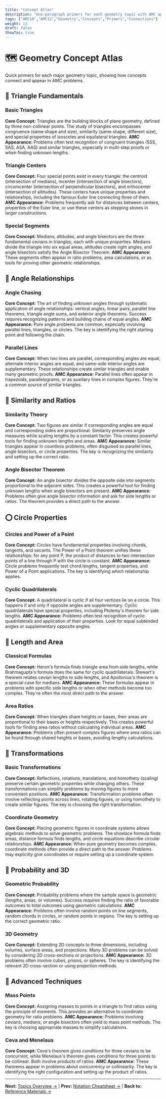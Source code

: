 ```yaml
---
title: "Concept Atlas"
description: "One-paragraph primers for each geometry topic with AMC appearance patterns and connections."
tags: ["AMC10","AMC12","Geometry","Concepts","Primers","Connections"]
weight: 13
draft: false
ShowToc: true
---
```


# 🗺️ Geometry Concept Atlas

Quick primers for each major geometry topic, showing how concepts connect and appear in AMC problems.

## 🔺 Triangle Fundamentals

### Basic Triangles
**Core Concept:** Triangles are the building blocks of plane geometry, defined by three non-collinear points. The study of triangles encompasses congruence (same shape and size), similarity (same shape, different size), and special properties of isosceles and equilateral triangles. **AMC Appearance:** Problems often test recognition of congruent triangles (SSS, SAS, ASA, AAS) and similar triangles, especially in multi-step proofs or when finding unknown lengths.

### Triangle Centers
**Core Concept:** Four special points exist in every triangle: the centroid (intersection of medians), incenter (intersection of angle bisectors), circumcenter (intersection of perpendicular bisectors), and orthocenter (intersection of altitudes). These centers have unique properties and relationships, including the famous Euler line connecting three of them. **AMC Appearance:** Problems frequently ask for distances between centers, properties of the Euler line, or use these centers as stepping stones in larger constructions.

### Special Segments
**Core Concept:** Medians, altitudes, and angle bisectors are the three fundamental cevians in triangles, each with unique properties. Medians divide the triangle into six equal areas, altitudes create right angles, and angle bisectors satisfy the Angle Bisector Theorem. **AMC Appearance:** These segments often appear in ratio problems, area calculations, or as tools for proving other geometric relationships.

## 📐 Angle Relationships

### Angle Chasing
**Core Concept:** The art of finding unknown angles through systematic application of angle relationships: vertical angles, linear pairs, parallel line theorems, triangle angle sums, and exterior angle theorems. Success requires recognizing patterns and building chains of equal angles. **AMC Appearance:** Pure angle problems are common, especially involving parallel lines, triangles, or circles. The key is identifying the right starting point and following the chain.

### Parallel Lines
**Core Concept:** When two lines are parallel, corresponding angles are equal, alternate interior angles are equal, and same-side interior angles are supplementary. These relationships create similar triangles and enable many geometric proofs. **AMC Appearance:** Parallel lines often appear in trapezoids, parallelograms, or as auxiliary lines in complex figures. They're a common source of similar triangles.

## 🔄 Similarity and Ratios

### Similarity Theory
**Core Concept:** Two figures are similar if corresponding angles are equal and corresponding sides are proportional. Similarity preserves angle measures while scaling lengths by a constant factor. This creates powerful tools for finding unknown lengths and areas. **AMC Appearance:** Similar triangles appear in countless problems, often disguised as parallel lines, angle bisectors, or circle properties. The key is recognizing the similarity and setting up the correct ratio.

### Angle Bisector Theorem
**Core Concept:** An angle bisector divides the opposite side into segments proportional to the adjacent sides. This creates a powerful tool for finding unknown lengths when angle bisectors are present. **AMC Appearance:** Problems often give angle bisector information and ask for side lengths or ratios. The theorem provides a direct path to the answer.

## ⭕ Circle Properties

### Circles and Power of a Point
**Core Concept:** Circles have fundamental properties involving chords, tangents, and secants. The Power of a Point theorem unifies these relationships: for any point P, the product of distances to two intersection points of a line through P with the circle is constant. **AMC Appearance:** Circle problems frequently test chord lengths, tangent properties, and Power of a Point applications. The key is identifying which relationship applies.

### Cyclic Quadrilaterals
**Core Concept:** A quadrilateral is cyclic if all four vertices lie on a circle. This happens if and only if opposite angles are supplementary. Cyclic quadrilaterals have special properties, including Ptolemy's theorem for side lengths. **AMC Appearance:** Problems often test recognition of cyclic quadrilaterals and application of their properties. Look for equal subtended angles or supplementary opposite angles.

## 📏 Length and Area

### Classical Formulas
**Core Concept:** Heron's formula finds triangle area from side lengths, while Brahmagupta's formula does the same for cyclic quadrilaterals. Stewart's theorem relates cevian lengths to side lengths, and Apollonius's theorem is a special case for medians. **AMC Appearance:** These formulas appear in problems with specific side lengths or when other methods become too complex. They're often the most direct path to the answer.

### Area Ratios
**Core Concept:** When triangles share heights or bases, their areas are proportional to their bases or heights respectively. This creates powerful tools for finding area ratios without calculating individual areas. **AMC Appearance:** Problems often present complex figures where area ratios can be found through shared heights or bases, avoiding lengthy calculations.

## 🔄 Transformations

### Basic Transformations
**Core Concept:** Reflections, rotations, translations, and homothety (scaling) preserve certain geometric properties while changing others. These transformations can simplify problems by moving figures to more convenient positions. **AMC Appearance:** Transformation problems often involve reflecting points across lines, rotating figures, or using homothety to create similar figures. The key is choosing the right transformation.

### Coordinate Geometry
**Core Concept:** Placing geometric figures in coordinate systems allows algebraic methods to solve geometric problems. The shoelace formula finds areas, distance formula finds lengths, and circle equations describe circular relationships. **AMC Appearance:** When pure geometry becomes complex, coordinate methods often provide a direct path to the answer. Problems may explicitly give coordinates or require setting up a coordinate system.

## 🎲 Probability and 3D

### Geometric Probability
**Core Concept:** Probability problems where the sample space is geometric (lengths, areas, or volumes). Success requires finding the ratio of favorable outcomes to total outcomes using geometric calculations. **AMC Appearance:** Problems often involve random points on line segments, random chords in circles, or random points in regions. The key is setting up the correct geometric ratio.

### 3D Geometry
**Core Concept:** Extending 2D concepts to three dimensions, including volumes, surface areas, and projections. Many 3D problems can be solved by considering 2D cross-sections or projections. **AMC Appearance:** 3D problems often involve cubes, prisms, or spheres. The key is identifying the relevant 2D cross-section or using projection methods.

## 🔗 Advanced Techniques

### Mass Points
**Core Concept:** Assigning masses to points in a triangle to find ratios using the principle of moments. This provides an alternative to coordinate geometry for ratio problems. **AMC Appearance:** Problems involving cevians, medians, or angle bisectors often yield to mass point methods. The key is choosing appropriate masses to simplify calculations.

### Ceva and Menelaus
**Core Concept:** Ceva's theorem gives conditions for three cevians to be concurrent, while Menelaus's theorem gives conditions for three points to be collinear. Both involve products of ratios. **AMC Appearance:** These theorems appear in problems about concurrency or collinearity. The key is identifying the right configuration and setting up the product of ratios.

---

**Next:** [Topics Overview →](../topics/) | **Prev:** [Notation Cheatsheet →](notation-cheatsheet) | **Back to:** [Reference Materials →](_index)
